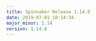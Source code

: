 ```yaml
---
title: Spinnaker Release 1.14.8
date: 2019-07-01 10:14:34
major_minor: 1.14
version: 1.14.8
---
```


<script src="https://gist.github.com/spinnaker-release/f223e8c3790e2ded5cfde046965e658d.js"/>
